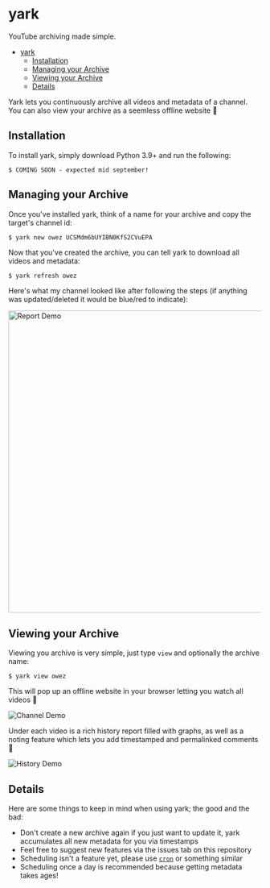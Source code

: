 <!-- TODO: logo; #2 <https://github.com/Owez/yark/issues/2> -->
<!-- TODO: add when logos done; #2 <https://github.com/Owez/yark/issues/2>: <h1 align="center">yark</h1> -->

# yark

YouTube archiving made simple.

- [yark](#yark)
  - [Installation](#installation)
  - [Managing your Archive](#managing-your-archive)
  - [Viewing your Archive](#viewing-your-archive)
  - [Details](#details)

Yark lets you continuously archive all videos and metadata of a channel. You can also view your archive as a seemless offline website 🦾

## Installation

To install yark, simply download Python 3.9+ and run the following:

```shell
$ COMING SOON - expected mid september!
```

## Managing your Archive


Once you've installed yark, think of a name for your archive and copy the target's channel id:

```shell
$ yark new owez UCSMdm6bUYIBN0KfS2CVuEPA
```

Now that you've created the archive, you can tell yark to download all videos and metadata:

```shell
$ yark refresh owez
```

Here's what my channel looked like after following the steps (if anything was updated/deleted it would be blue/red to indicate):

<p><img src="https://raw.githubusercontent.com/Owez/yark/master/examples/images/report.png" alt="Report Demo" title="Report Demo" width="600" /></p>

## Viewing your Archive

Viewing you archive is very simple, just type `view` and optionally the archive name:

```shell
$ yark view owez
```

This will pop up an offline website in your browser letting you watch all videos 🚀

<p><img src="https://raw.githubusercontent.com/Owez/yark/master/examples/images/channel.png" alt="Channel Demo" title="Channel Demo" /></p>

Under each video is a rich history report filled with graphs, as well as a noting feature which lets you add timestamped and permalinked comments 👐

<p><img src="https://raw.githubusercontent.com/Owez/yark/master/examples/images/history.png" alt="History Demo" title="History Demo" /></p>

## Details

Here are some things to keep in mind when using yark; the good and the bad:

- Don't create a new archive again if you just want to update it, yark accumulates all new metadata for you via timestamps
- Feel free to suggest new features via the issues tab on this repository
- Scheduling isn't a feature yet, please use [`cron`](https://en.wikipedia.org/wiki/Cron) or something similar
- Scheduling once a day is recommended because getting metadata takes ages!
